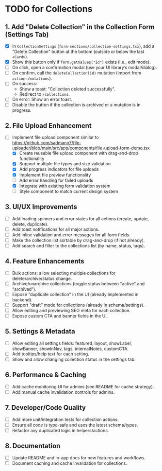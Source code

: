 # TODO for Collections

## 1. Add "Delete Collection" in the Collection Form (Settings Tab)

- [x] In `CollectionSettings` (`form-sections/collection-settings.tsx`), add a "Delete Collection" button at the bottom (outside or below the last `<Card>`).
- [x] Show this button only if `form.getValues("id")` exists (i.e., edit mode).
- [ ] On click, open a confirmation modal (use your UI library’s modal/dialog).
- [ ] On confirm, call the `deleteCollection(id)` mutation (import from `actions/mutations`).
- [ ] On success:
  - Show a toast: "Collection deleted successfully".
  - Redirect to `/collections`.
- [ ] On error: Show an error toast.
- [ ] Disable the button if the collection is archived or a mutation is in progress.

## 2. File Upload Enhancement

- [ ] Implement file upload component similar to https://github.com/sadmann7/file-uploader/blob/main/src/app/components/file-upload-form-demo.tsx
  - [x] Create reusable file upload component with drag-and-drop functionality
  - [x] Support multiple file types and size validation
  - [x] Add progress indicators for file uploads
  - [x] Implement file preview functionality
  - [ ] Add error handling for failed uploads
  - [x] Integrate with existing form validation system
  - [ ] Style component to match current design system

## 3. UI/UX Improvements

- [ ] Add loading spinners and error states for all actions (create, update, delete, duplicate).
- [ ] Add toast notifications for all major actions.
- [ ] Add inline validation and error messages for all form fields.
- [ ] Make the collection list sortable by drag-and-drop (if not already).
- [ ] Add search and filter to the collections list (by name, status, tags).

## 4. Feature Enhancements

- [ ] Bulk actions: allow selecting multiple collections for delete/archive/status change.
- [ ] Archive/unarchive collections (toggle status between "active" and "archived").
- [ ] Expose "duplicate collection" in the UI (already implemented in backend).
- [ ] Support "draft" mode for collections (already in schema/settings).
- [ ] Allow editing and previewing SEO meta for each collection.
- [ ] Expose custom CTA and banner fields in the UI.

## 5. Settings & Metadata

- [ ] Allow editing all settings fields: featured, layout, showLabel, showBanner, showInNav, tags, internalNotes, customCTA.
- [ ] Add tooltips/help text for each setting.
- [ ] Show and allow changing collection status in the settings tab.

## 6. Performance & Caching

- [ ] Add cache monitoring UI for admins (see README for cache strategy).
- [ ] Add manual cache invalidation controls for admins.

## 7. Developer/Code Quality

- [ ] Add more unit/integration tests for collection actions.
- [ ] Ensure all code is type-safe and uses the latest schema/types.
- [ ] Refactor any duplicated logic in helpers/actions.

## 8. Documentation

- [ ] Update README and in-app docs for new features and workflows.
- [ ] Document caching and cache invalidation for collections.
